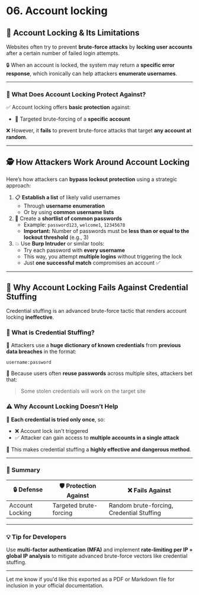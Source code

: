 # 06. Account locking

## 🔐 Account Locking & Its Limitations

Websites often try to prevent **brute-force attacks** by **locking user accounts** after a certain number of failed login attempts.

🔒 When an account is locked, the system may return a **specific error response**, which ironically can help attackers **enumerate usernames**.

---

### 🎯 What Does Account Locking Protect Against?

✅ Account locking offers **basic protection** against:

- 🎯 Targeted brute-forcing of a **specific account**

❌ However, it **fails** to prevent brute-force attacks that target **any account at random**.

---

## 🕵️ How Attackers Work Around Account Locking

Here’s how attackers can **bypass lockout protection** using a strategic approach:

1. 📋 **Establish a list** of likely valid usernames
    - Through **username enumeration**
    - Or by using **common username lists**
2. 🔑 Create a **shortlist of common passwords**
    - Example: `password123`, `welcome1`, `12345678`
    - **Important:** Number of passwords must be **less than or equal to the lockout threshold** (e.g., 3)
3. 💥 Use **Burp Intruder** or similar tools:
    - Try each password with **every username**
    - This way, you attempt **multiple logins** without triggering the lock
    - Just **one successful match** compromises an account ✅

---

## 🧨 Why Account Locking Fails Against Credential Stuffing

Credential stuffing is an advanced brute-force tactic that renders account locking **ineffective**.

### 🧾 What is Credential Stuffing?

🚨 Attackers use a **huge dictionary of known credentials** from **previous data breaches** in the format:

```
username:password

```

🧠 Because users often **reuse passwords** across multiple sites, attackers bet that:

> Some stolen credentials will work on the target site
> 

### ⚠️ Why Account Locking Doesn’t Help

🔁 **Each credential is tried only once**, so:

- ❌ Account lock isn't triggered
- ✅ Attacker can gain access to **multiple accounts in a single attack**

🎯 This makes credential stuffing a **highly effective and dangerous method**.

---

### 🧩 Summary

| 🔒 Defense | 🛡️ Protection Against | ❌ Fails Against |
| --- | --- | --- |
| Account Locking | Targeted brute-forcing | Random brute-forcing, Credential Stuffing |

---

### 💡 Tip for Developers

Use **multi-factor authentication (MFA)** and implement **rate-limiting per IP + global IP analysis** to mitigate advanced brute-force vectors like credential stuffing.

---

Let me know if you'd like this exported as a PDF or Markdown file for inclusion in your official documentation.